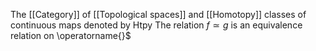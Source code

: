 The [[Category]] of [[Topological spaces]] and [[Homotopy]] classes of continuous maps
denoted by $\mathrm{Htpy}$
The relation $f\simeq g$ is an equivalence relation on \operatorname{}$